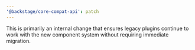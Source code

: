 ```yaml
---
'@backstage/core-compat-api': patch
---
```


This is primarily an internal change that ensures legacy plugins continue to work with the new component system without requiring immediate migration.
